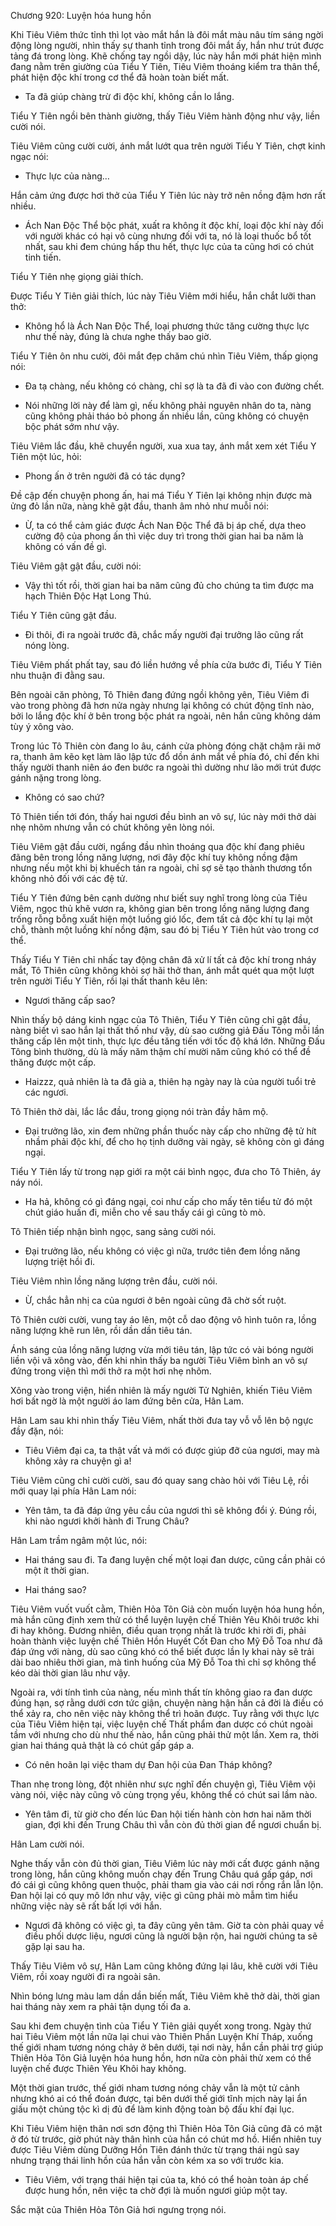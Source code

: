 




Chương 920: Luyện hóa hung hồn




Khi Tiêu Viêm thức tỉnh thì lọt vào mắt hắn là đôi mắt màu nâu tím sáng ngời động lòng người, nhìn thấy sự thanh tỉnh trong đôi mắt ấy, hắn như trút được tảng đá trong lòng. Khẽ chống tay ngồi dậy, lúc này hắn mới phát hiện mình đang nằm trên giường của Tiểu Y Tiên, Tiêu Viêm thoáng kiểm tra thân thể, phát hiện độc khí trong cơ thể đã hoàn toàn biết mất.

- Ta đã giúp chàng trừ đi độc khí, không cần lo lắng.

Tiểu Y Tiên ngồi bên thành giường, thấy Tiêu Viêm hành động như vậy, liền cười nói.

Tiêu Viêm cũng cười cười, ánh mắt lướt qua trên người Tiểu Y Tiên, chợt kinh ngạc nói:

- Thực lực của nàng…

Hắn cảm ứng được hơi thở của Tiểu Y Tiên lúc này trở nên nồng đậm hơn rất nhiều.

- Ách Nan Độc Thể bộc phát, xuất ra không ít độc khí, loại độc khí này đối với người khác có hại vô cùng nhưng đối với ta, nó là loại thuốc bổ tốt nhất, sau khi đem chúng hấp thu hết, thực lực của ta cũng hơi có chút tinh tiến.

Tiểu Y Tiên nhẹ giọng giải thích.

Được Tiểu Y Tiên giải thích, lúc này Tiêu Viêm mới hiểu, hắn chắt lưỡi than thở:

- Không hổ là Ách Nan Độc Thể, loại phương thức tăng cường thực lực như thế này, đúng là chưa nghe thấy bao giờ.

Tiểu Y Tiên ôn nhu cười, đôi mắt đẹp chăm chú nhìn Tiêu Viêm, thấp giọng nói:

- Đa tạ chàng, nếu không có chàng, chỉ sợ là ta đã đi vào con đường chết.

- Nói những lời này để làm gì, nếu không phải nguyên nhân do ta, nàng cũng không phải tháo bỏ phong ấn nhiều lần, cũng không có chuyện bộc phát sớm như vậy.

Tiêu Viêm lắc đầu, khẽ chuyển người, xua xua tay, ánh mắt xem xét Tiểu Y Tiên một lúc, hỏi:

- Phong ấn ở trên người đã có tác dụng?

Đề cập đến chuyện phong ấn, hai má Tiểu Y Tiên lại không nhịn được mà ửng đỏ lần nữa, nàng khẽ gật đầu, thanh âm nhỏ như muỗi nói:

- Ừ, ta có thể cảm giác được Ách Nan Độc Thể đã bị áp chế, dựa theo cường độ của phong ấn thì việc duy trì trong thời gian hai ba năm là không có vấn đề gì.

Tiêu Viêm gật gật đầu, cười nói:

- Vậy thì tốt rồi, thời gian hai ba năm cũng đủ cho chúng ta tìm được ma hạch Thiên Độc Hạt Long Thú.

Tiểu Y Tiên cũng gật đầu.

- Đi thôi, đi ra ngoài trước đã, chắc mấy người đại trưởng lão cũng rất nóng lòng.

Tiêu Viêm phất phất tay, sau đó liền hướng về phía cửa bước đi, Tiểu Y Tiên nhu thuận đi đằng sau.

Bên ngoài căn phòng, Tô Thiên đang đứng ngồi không yên, Tiêu Viêm đi vào trong phòng đã hơn nửa ngày nhưng lại không có chút động tĩnh nào, bởi lo lắng độc khí ở bên trong bộc phát ra ngoài, nên hắn cũng không dám tùy ý xông vào.

Trong lúc Tô Thiên còn đang lo âu, cánh cửa phòng đóng chặt chậm rãi mở ra, thanh âm kẽo kẹt làm lão lập tức đổ dồn ánh mắt về phía đó, chỉ đến khi thấy người thanh niên áo đen bước ra ngoài thì dường như lão mới trút được gánh nặng trong lòng.

- Không có sao chứ?

Tô Thiên tiến tới đón, thấy hai ngươi đều bình an vô sự, lúc này mới thở dài nhẹ nhõm nhưng vẫn có chút không yên lòng nói.

Tiêu Viêm gật đầu cười, ngẩng đầu nhìn thoáng qua độc khí đang phiêu đãng bên trong lồng năng lượng, nơi đây độc khí tuy không nồng đậm nhưng nếu một khi bị khuếch tán ra ngoài, chỉ sợ sẽ tạo thành thương tổn không nhỏ đối với các đệ tử.

Tiểu Y Tiên đứng bên cạnh dường như biết suy nghĩ trong lòng của Tiêu Viêm, ngọc thủ khẽ vươn ra, không gian bên trong lồng năng lượng đang trống rỗng bỗng xuất hiện một luồng gió lốc, đem tất cả độc khí tụ lại một chỗ, thành một luồng khí nồng đậm, sau đó bị Tiểu Y Tiên hút vào trong cơ thể.

Thấy Tiểu Y Tiên chỉ nhấc tay động chân đã xử lí tất cả độc khí trong nháy mắt, Tô Thiên cũng không khỏi sợ hãi thở than, ánh mắt quét qua một lượt trên người Tiểu Y Tiên, rồi lại thất thanh kêu lên:

- Ngươi thăng cấp sao?

Nhìn thấy bộ dáng kinh ngạc của Tô Thiên, Tiểu Y Tiên cũng chỉ gật đầu, nàng biết vì sao hắn lại thất thố như vậy, dù sao cường giả Đấu Tông mỗi lần thăng cấp lên một tinh, thực lực đều tăng tiến với tốc độ khá lớn. Những Đấu Tông bình thường, dù là mấy năm thậm chí mười năm cũng khó có thể đề thăng được một cấp.

- Haizzz, quả nhiên là ta đã già a, thiên hạ ngày nay là của người tuổi trẻ các ngươi.

Tô Thiên thở dài, lắc lắc đầu, trong giọng nói tràn đầy hâm mộ.

- Đại trưởng lão, xin đem những phần thuốc này cấp cho những đệ tử hít nhầm phải độc khí, để cho họ tịnh dưỡng vài ngày, sẽ không còn gì đáng ngại.

Tiểu Y Tiên lấy từ trong nạp giới ra một cái bình ngọc, đưa cho Tô Thiên, áy náy nói.

- Ha hả, không có gì đáng ngại, coi như cấp cho mấy tên tiểu tử đó một chút giáo huấn đi, miễn cho về sau thấy cái gì cũng tò mò.

Tô Thiên tiếp nhận bình ngọc, sang sảng cười nói.

- Đại trưởng lão, nếu không có việc gì nữa, trước tiên đem lồng năng lượng triệt hồi đi.

Tiêu Viêm nhìn lồng năng lượng trên đầu, cười nói.

- Ừ, chắc hẳn nhị ca của ngươi ở bên ngoài cũng đã chờ sốt ruột.

Tô Thiên cười cười, vung tay áo lên, một cỗ dao động vô hình tuôn ra, lồng năng lượng khẽ run lên, rồi dần dần tiêu tán.

Ánh sáng của lồng năng lượng vừa mới tiêu tán, lập tức có vài bóng người liền vội vã xông vào, đến khi nhìn thấy ba người Tiêu Viêm bình an vô sự đứng trong viện thì mới thở ra một hơi nhẹ nhõm.

Xông vào trong viện, hiển nhiên là mấy người Tử Nghiên, khiến Tiêu Viêm hơi bất ngờ là một người áo lam đứng bên cửa, Hân Lam.

Hân Lam sau khi nhìn thấy Tiêu Viêm, nhất thời đưa tay vỗ vỗ lên bộ ngực đầy đặn, nói:

- Tiêu Viêm đại ca, ta thật vất vả mới có được giúp đỡ của ngươi, may mà không xảy ra chuyện gì a!

Tiêu Viêm cũng chỉ cười cười, sau đó quay sang chào hỏi với Tiêu Lệ, rồi mới quay lại phía Hân Lam nói:

- Yên tâm, ta đã đáp ứng yêu cầu của ngươi thì sẽ không đổi ý. Đúng rồi, khi nào ngươi khởi hành đi Trung Châu?

Hân Lam trầm ngâm một lúc, nói:

- Hai tháng sau đi. Ta đang luyện chế một loại đan dược, cũng cần phải có một ít thời gian.

- Hai tháng sao?

Tiêu Viêm vuốt vuốt cằm, Thiên Hỏa Tôn Giả còn muốn luyện hóa hung hồn, mà hắn cũng định xem thử có thể luyện luyện chế Thiên Yêu Khôi trước khi đi hay không. Đương nhiên, điều quan trọng nhất là trước khi rời đi, phải hoàn thành việc luyện chế Thiên Hồn Huyết Cốt Đan cho Mỹ Đỗ Toa như đã đáp ứng với nàng, dù sao cũng khó có thể biết được lần ly khai này sẽ trải dài bao nhiêu thời gian, mà tình huống của Mỹ Đỗ Toa thì chỉ sợ không thể kéo dài thời gian lâu như vậy.

Ngoài ra, với tính tình của nàng, nếu mình thất tín không giao ra đan dược đúng hạn, sợ rằng dưới cơn tức giận, chuyện nàng hận hắn cả đời là điều có thể xảy ra, cho nên việc này không thể trì hoãn được. Tuy rằng với thực lực của Tiêu Viêm hiện tại, việc luyện chế Thất phẩm đan dược có chút ngoài tầm với nhưng cho dù như thế nào, hắn cũng phải thử một lần. Xem ra, thời gian hai tháng quả thật là có chút gấp gáp a.

- Có nên hoãn lại việc tham dự Đan hội của Đan Tháp không?

Than nhẹ trong lòng, đột nhiên như sực nghĩ đến chuyện gì, Tiêu Viêm vội vàng nói, việc này cũng vô cùng trọng yếu, không thể có chút sai lầm nào.

- Yên tâm đi, từ giờ cho đến lúc Đan hội tiến hành còn hơn hai năm thời gian, đợi khi đến Trung Châu thì vẫn còn đủ thời gian để ngươi chuẩn bị.

Hân Lam cười nói.

Nghe thấy vẫn còn đủ thời gian, Tiêu Viêm lúc này mới cất được gánh nặng trong lòng, hắn cũng không muốn chạy đến Trung Châu quá gấp gáp, nơi đó cái gì cũng không quen thuộc, phải tham gia vào cái nơi rồng rắn lẫn lộn. Đan hội lại có quy mô lớn như vậy, việc gì cũng phải mò mẫm tìm hiểu những việc này sẽ rất bất lợi với hắn.

- Ngươi đã không có việc gì, ta đây cũng yên tâm. Giờ ta còn phải quay về điều phối dược liệu, ngươi cũng là người bận rộn, hai người chúng ta sẽ gặp lại sau ha.

Thấy Tiêu Viêm vô sự, Hân Lam cũng không đứng lại lâu, khẽ cười với Tiêu Viêm, rồi xoay người đi ra ngoài sân.

Nhìn bóng lưng màu lam dần dần biến mất, Tiêu Viêm khẽ thở dài, thời gian hai tháng này xem ra phải tận dụng tối đa a.

Sau khi đem chuyện tình của Tiểu Y Tiên giải quyết xong trong. Ngày thứ hai Tiêu Viêm một lần nữa lại chui vào Thiên Phần Luyện Khí Tháp, xuống thế giới nham tương nóng chảy ở bên dưới, tại nơi này, hắn cần phải trợ giúp Thiên Hỏa Tôn Giả luyện hóa hung hồn, hơn nữa còn phải thử xem có thể luyện chế được Thiên Yêu Khôi hay không.

Một thời gian trước, thế giới nham tương nóng chảy vẫn là một tử cảnh nhưng khó ai có thể đoán được, tại bên dưới thế giới tĩnh mịch này lại ẩn giấu một chủng tộc kì dị đủ để làm kinh động toàn bộ đấu khí đại lục.

Khi Tiêu Viêm hiện thân nơi sơn động thì Thiên Hỏa Tôn Giả cũng đã có mặt ở đó từ trước, giờ phút này thân hình của hắn có chút mơ hồ. Hiển nhiên tuy được Tiêu Viêm dùng Dưỡng Hồn Tiên đánh thức từ trạng thái ngủ say nhưng trạng thái linh hồn của hắn vẫn còn kém xa so với trước kia.

- Tiêu Viêm, với trạng thái hiện tại của ta, khó có thể hoàn toàn áp chế được hung hồn, nên việc ta chờ đợi là muốn ngươi giúp một tay.

Sắc mặt của Thiên Hỏa Tôn Giả hơi ngưng trọng nói.




